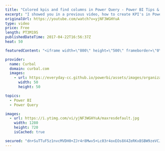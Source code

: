 ```yaml
---
title: "Colored kpis and find columns in Power Query - Power BI Tips & Tricks #46"
excerpt: "I showed you in a previous video, how to create KPI's in Power BI using the UNICHAR function: https://youtu.be/ju_KPc3Fvg8  In today's video, I will show how to color the KPI and also how to find columns in Power Query fast and easy!  If you have worked with long lists of columns in Power Query you know"
originalUrl: https://youtube.com/watch?v=yjNF3WGHYuA
type: video
price: Free
length: PT3M19S
publishedDateTime: 2017-04-22T16:56:37Z
heat: 50

featuredContent: "<iframe width=\"800\" height=\"500\" frameborder=\"0\" src=\"https://www.youtube.com/embed/yjNF3WGHYuA\" allow=\"accelerometer; autoplay; encrypted-media; gyroscope; picture-in-picture\" allowfullscreen></iframe>"

provider:
  name: Curbal
  domain: curbal.com
  images:
    - url: https://everyday-cc.github.io/powerbi/assets/images/organizations/curbal.com-50x50.jpg
      width: 50
      height: 50

topics:
  - Power BI
  - Power Query

images:
  - url: https://i.ytimg.com/vi/yjNF3WGHYuA/maxresdefault.jpg
    width: 1280
    height: 720
    isCached: true

secured: "dn+SuTTuF5z1nvcMVDH0+ZJr4r8Mwv5+Lc03r4oxEOs8X4ZeRKxBSBW9zeVCJykQM/jg9aqN23hX3fRwoKR1D5akaY5f/XegkVsCkF/4s+uUT7F90/6LzRVgnVDojNd9xFcZLHz46xXkolP2ZSywFQuWSVlH624IQ7L0T1CWzG0wPEXF8MjnJ5lFcrs7xUYmdtyHf6miBSCmxMEEgyhJS1bP6hH6Fnk5MZat8S3S84hatzo+533HLFYv1vA+X40z+Y4xLOXABV8P1LLc1FIYLVwzyzBMYyJpMf0j3mmqOGLwmTTryDP2b/F5RdwN1yGTrW5xVzzc+h5q+5g1PaH6j2GZ5M8uMMj/ybqcr1KSi0dK2xZG/Nd9Hn9psc8AYTugX7vAsY1FvwyCwCePizh08IjxHJwwAQcdKtO0Si7n+fU=;I8nhh4I8PWciq/Ubf6zvSQ=="
---
```


